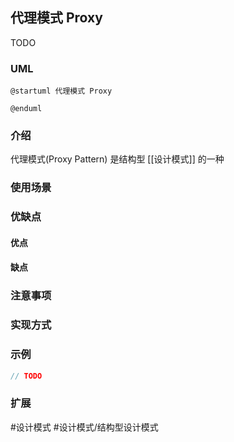 ## 代理模式 Proxy
TODO
### UML
```plantuml
@startuml 代理模式 Proxy

@enduml
```

### 介绍
代理模式(Proxy Pattern) 是结构型 [[设计模式]] 的一种

### 使用场景


### 优缺点
#### 优点


#### 缺点


### 注意事项


### 实现方式


### 示例
```java
// TODO
```

### 扩展


#设计模式 #设计模式/结构型设计模式 
